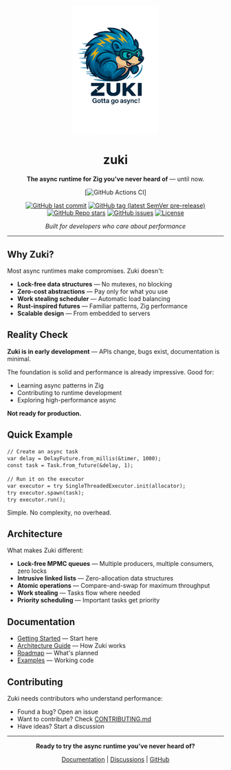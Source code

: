 <div align="center">

<img src="docs/assets/zuki.png" alt="Zuki Logo" width="200">

# zuki

**The async runtime for Zig you've never heard of** — until now.

</div>

<div align="center">


[![GitHub Actions CI](https://img.shields.io/github/workflow/status/zuki-dev/zuki/CI?style=flat&color=purple)]

[![GitHub last commit](https://img.shields.io/github/last-commit/zuki-dev/zuki?style=flat&color=blue)](https://github.com/zuki-dev/zuki/commits)
[![GitHub tag (latest SemVer pre-release)](https://img.shields.io/github/v/tag/zuki-dev/zuki?include_prereleases&style=flat&color=orange&label=version)](https://github.com/zuki-dev/zuki/releases)
[![GitHub Repo stars](https://img.shields.io/github/stars/zuki-dev/zuki?style=flat&color=yellow)](https://github.com/zuki-dev/zuki/stargazers)
[![GitHub issues](https://img.shields.io/github/issues/zuki-dev/zuki?style=flat&color=red)](https://github.com/zuki-dev/zuki/issues)
[![License](https://img.shields.io/github/license/zuki-dev/zuki?style=flat&color=green)](LICENSE)

*Built for developers who care about performance*

</div>

---

## Why Zuki?

Most async runtimes make compromises. Zuki doesn't:

- **Lock-free data structures** — No mutexes, no blocking
- **Zero-cost abstractions** — Pay only for what you use
- **Work stealing scheduler** — Automatic load balancing
- **Rust-inspired futures** — Familiar patterns, Zig performance
- **Scalable design** — From embedded to servers

## Reality Check

**Zuki is in early development** — APIs change, bugs exist, documentation is minimal. 

The foundation is solid and performance is already impressive. Good for:
- Learning async patterns in Zig
- Contributing to runtime development  
- Exploring high-performance async

**Not ready for production.**

## Quick Example

```zig
// Create an async task
var delay = DelayFuture.from_millis(&timer, 1000);
const task = Task.from_future(&delay, 1);

// Run it on the executor
var executor = try SingleThreadedExecutor.init(allocator);
try executor.spawn(task);
try executor.run();
```

Simple. No complexity, no overhead.

## Architecture

What makes Zuki different:

- **Lock-free MPMC queues** — Multiple producers, multiple consumers, zero locks
- **Intrusive linked lists** — Zero-allocation data structures
- **Atomic operations** — Compare-and-swap for maximum throughput  
- **Work stealing** — Tasks flow where needed
- **Priority scheduling** — Important tasks get priority

## Documentation

- [Getting Started](docs/src/quick-start.md) — Start here
- [Architecture Guide](docs/) — How Zuki works
- [Roadmap](docs/src/roadmap.md) — What's planned
- [Examples](examples/) — Working code

## Contributing

Zuki needs contributors who understand performance:

- Found a bug? Open an issue
- Want to contribute? Check [CONTRIBUTING.md](CONTRIBUTING.md)
- Have ideas? Start a discussion

---

<div align="center">

**Ready to try the async runtime you've never heard of?**

[Documentation](docs/src/quick-start.md) | [Discussions](https://github.com/zuki-dev/zuki/discussions) | [GitHub](https://github.com/zuki-dev/zuki)

</div>
